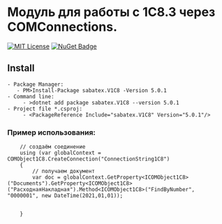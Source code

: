 # Модуль для работы с 1С8.3 через COMConnections.

[![MIT License](https://img.shields.io/badge/license-MIT-red.svg)](https://github.com/sabatex/V1C8/blob/master/LICENSE.TXT)
[![NuGet Badge](https://buildstats.info/nuget/sabatex.V1C8)](https://www.nuget.org/packages/sabatex.V1C8/)
 
## Install
    - Package Manager:
       - PM>Install-Package sabatex.V1C8 -Version 5.0.1
    - Command line:
         - >dotnet add package sabatex.V1C8 --version 5.0.1
    - Project file *.csproj:
         - <PackageReference Include="sabatex.V1C8" Version="5.0.1"/>

### Пример использования:
        // создаём соединение
        using (var globalContext = COMObject1C8.CreateConnection("ConnectionString1C8")
        {
            // получаем документ
            var doc = globalContext.GetProperty<ICOMObject1C8>("Documents").GetProperty<ICOMObject1C8>("РасходнаяНакладная").Method<ICOMObject1C8>("FindByNumber", "0000001", new DateTime(2021,01,01));


        }
